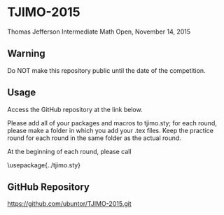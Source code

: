 # TJIMO-2015
Thomas Jefferson Intermediate Math Open, November 14, 2015

Warning
---
Do NOT make this repository public until the date of the competition.


Usage
---
Access the GitHub repository at the link below.

Please add all of your packages and macros to tjimo.sty; for each round,
please make a folder in which you add your .tex files. Keep the practice
round for each round in the same folder as the actual round.

At the beginning of each round, please call

\usepackage{../tjimo.sty}

GitHub Repository
---
https://github.com/ubuntor/TJIMO-2015.git
